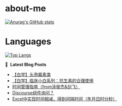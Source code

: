 # about-me
[![Anurag's GitHub stats](https://github-readme-stats.vercel.app/api?username=whitewatercn)](https://github.com/anuraghazra/github-readme-stats)

# Languages
[![Top Langs](https://github-readme-stats.vercel.app/api/top-langs/?username=whitewatercn)](https://github.com/anuraghazra/github-readme-stats)

📕 &nbsp;**Latest Blog Posts**
<!-- BLOG-POST-LIST:START -->
- [【白学】头孢霉素类](https://forum.beginner.center/t/topic/1338/1)
- [【白学】临床小白系列：抗生素的合理使用](https://forum.beginner.center/t/topic/1337/1)
- [时间管理指南（from涂俊杰&amp;剑飞）](https://forum.beginner.center/t/topic/1328/4)
- [Discourse组件询问？](https://forum.beginner.center/t/topic/1335/2)
- [Excel中实现时间相减，得到间隔时间（年月日时分秒）](https://forum.beginner.center/t/topic/1333/1)
<!-- BLOG-POST-LIST:END -->
